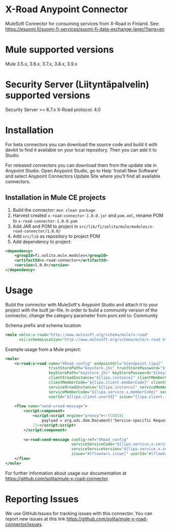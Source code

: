 # X-Road Anypoint Connector
MuleSoft Connector for consuming services from X-Road in Finland. See: https://esuomi.fi/suomi-fi-services/suomi-fi-data-exchange-layer/?lang=en

# Mule supported versions
Mule 3.5.x, 3.6.x, 3.7.x, 3.8.x, 3.9.x

# Security Server (Liityntäpalvelin) supported versions
Security Server >= 6.7.x
X-Road protocol: 4.0

# Installation
For beta connectors you can download the source code and build it with devkit to find it available on your local repository. Then you can add it to Studio

For released connectors you can download them from the update site in Anypoint Studio. 
Open Anypoint Studio, go to Help 'Install New Software' and select Anypoint Connectors Update Site where you'll find all available connectors.

## Installation in Mule CE projects
1. Build the connector: `mvn clean package`
2. Harvest created `x-road-connector-1.0.0.jar` and `pom.xml`, rename POM to `x-road-connector-1.0.0.pom`
3. Add JAR and POM to project in `src/lib/fi/solita/mule/modules/x-road-connector/1.0.0/`
4. Add `src/lib` as repository to project POM
4. Add dependency to project:
```xml
<dependency>
    <groupId>fi.solita.mule.modules</groupId>
    <artifactId>x-road-connector</artifactId>
    <version>1.0.0</version>
</dependency>
```

# Usage
Build the connector with MuleSoft's Anypoint Studio and attach it to your project with the built jar-file.
In order to build a community version of the connector, change the category parameter from pom.xml to: Community

Schema prefix and schema location:

```xml
<mule xmlns:x-road="http://www.mulesoft.org/schema/mule/x-road"
      xsi:schemaLocation="http://www.mulesoft.org/schema/mule/x-road http://www.mulesoft.org/schema/mule/x-road/current/mule-x-road.xsd">
```

Example usage from a Mule project:

```xml
<mule>
    <x-road:x-road name="XRoad_config" endpointUrl="${endpoint.lipa}"
                   trustStorePath="keystore.jks" trustStorePassword="${truststore.password}" trustStoreType="JKS"
                   keyStorePath="keystore.jks" keyStorePassword="${keystore.password}" keyPassword="${key.password}" keyStoreType="JKS"
                   clientXroadInstance="${lipa.instance}" clientMemberClass="${lipa.client.memberClass}"
                   clientMemberCode="${lipa.client.memberCode}" clientSubsystemCode="${lipa.client.subsystemCode}"
                   serviceXroadInstance="${lipa.instance}" serviceMemberClass="${lipa.service.x.memberClass}"
                   serviceMemberCode="${lipa.service.x.memberCode}" serviceSubsystemCode="${lipa.service.x.subsystemCode}"
                   userId="${lipa.client.userId}" issue="{lipa.client.issue}" />
    
    <flow name="send-xroad-message">
        <script:component>
            <script:script engine="groovy"><![CDATA[
                payload = org.w3c.dom.Document('Service-specific Request Document');
            ]]></script:script>
        </script:component>
        
        <x-road:send-message config-ref="XRoad_config"
                             serviceServiceCode="${lipa.service.x.serviceCode}"
                             serviceServiceVersion="${lipa.service.x.serviceVersion}" 
                             issue="#[flowVars.issue]" userId="#[flowVars.userId]" id="#[flowVars.submissionId]" />
    </flow>
</mule>
```

For further information about usage our documentation at https://github.com/solita/mule-x-road-connector.

# Reporting Issues

We use GitHub:Issues for tracking issues with this connector. You can report new issues at this link https://github.com/solita/mule-x-road-connector/issues.